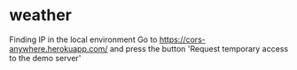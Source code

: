 # weather
Finding IP in the local environment
Go to https://cors-anywhere.herokuapp.com/ and press the button 'Request temporary access to the demo server'
